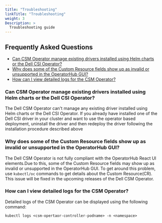 ```yaml
---
title: "Troubleshooting"
linkTitle: "Troubleshooting"
weight: 3
Description: >
  Troubleshooting guide
---
```


## Frequently Asked Questions

  - [Can CSM Operator manage existing drivers installed using Helm charts or the Dell CSI Operator?](#can-csm-operator-manage-existing-drivers-installed-using-helm-charts-or-the-dell-csi-operator)
  - [Why does some of the Custom Resource fields show up as invalid or unsupported in the OperatorHub GUI?](#why-does-some-of-the-custom-resource-fields-show-up-as-invalid-or-unsupported-in-the-operatorHub-gui)
  - [How can I view detailed logs for the CSM Operator?](#how-can-i-view-detailed-logs-for-the-csm-operator)

### Can CSM Operator manage existing drivers installed using Helm charts or the Dell CSI Operator?
The Dell CSM Operator can't manage any existing driver installed using Helm charts or the Dell CSI Operator. If you already have installed one of the Dell CSI driver in your cluster and  want to use the operator based deployment, uninstall the driver and then redeploy the driver following the installation procedure described above


### Why does some of the Custom Resource fields show up as invalid or unsupported in the OperatorHub GUI?
The Dell CSM Operator is not fully compliant with the OperatorHub React UI elements.Due to this, some of the Custom Resource fields may show up as invalid or unsupported in the OperatorHub GUI. To get around this problem, use `kubectl/oc` commands to get details about the Custom Resource(CR). This issue will be fixed in the upcoming releases of the Dell CSM Operator.

### How can I view detailed logs for the CSM Operator?
Detailed logs of the CSM Operator can be displayed using the following command:
```
kubectl logs <csm-opertaor-controller-podname> -n <namespace>
```

